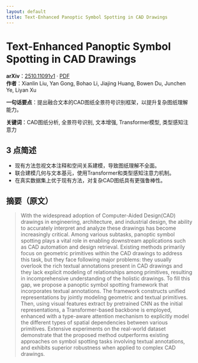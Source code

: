 ```yaml
---
layout: default
title: Text-Enhanced Panoptic Symbol Spotting in CAD Drawings
---
```


# Text-Enhanced Panoptic Symbol Spotting in CAD Drawings
**arXiv**：[2510.11091v1](https://arxiv.org/abs/2510.11091) · [PDF](https://arxiv.org/pdf/2510.11091.pdf)  
**作者**：Xianlin Liu, Yan Gong, Bohao Li, Jiajing Huang, Bowen Du, Junchen Ye, Liyan Xu  

**一句话要点**：提出融合文本的CAD图纸全景符号识别框架，以提升复杂图纸理解能力。

**关键词**：CAD图纸分析, 全景符号识别, 文本增强, Transformer模型, 类型感知注意力

## 3 点简述
- 现有方法忽视文本注释和空间关系建模，导致图纸理解不全面。
- 联合建模几何与文本基元，使用Transformer和类型感知注意力机制。
- 在真实数据集上优于现有方法，对复杂CAD图纸具有更强鲁棒性。

## 摘要（原文）

> With the widespread adoption of Computer-Aided Design(CAD) drawings in
> engineering, architecture, and industrial design, the ability to accurately
> interpret and analyze these drawings has become increasingly critical. Among
> various subtasks, panoptic symbol spotting plays a vital role in enabling
> downstream applications such as CAD automation and design retrieval. Existing
> methods primarily focus on geometric primitives within the CAD drawings to
> address this task, but they face following major problems: they usually
> overlook the rich textual annotations present in CAD drawings and they lack
> explicit modeling of relationships among primitives, resulting in
> incomprehensive understanding of the holistic drawings. To fill this gap, we
> propose a panoptic symbol spotting framework that incorporates textual
> annotations. The framework constructs unified representations by jointly
> modeling geometric and textual primitives. Then, using visual features extract
> by pretrained CNN as the initial representations, a Transformer-based backbone
> is employed, enhanced with a type-aware attention mechanism to explicitly model
> the different types of spatial dependencies between various primitives.
> Extensive experiments on the real-world dataset demonstrate that the proposed
> method outperforms existing approaches on symbol spotting tasks involving
> textual annotations, and exhibits superior robustness when applied to complex
> CAD drawings.


